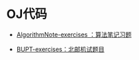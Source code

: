 # OJ代码

- [AlgorithmNote-exercises ：算法笔记习题](https://sunnywhy.com/sfbj)

- [BUPT-exercises：北邮机试题目](https://www.noobdream.com/DreamJudge/Issue/page/0/?page=1&problem_id_name=&problem_source=%E5%8C%97%E4%BA%AC%E9%82%AE%E7%94%B5%E5%A4%A7%E5%AD%A6&algorithm_type=All)



